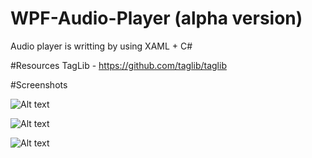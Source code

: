 # WPF-Audio-Player (alpha version)
Audio player is writting by using XAML + C#

#Resources
TagLib - https://github.com/taglib/taglib

#Screenshots

![Alt text](http://storage2.static.itmages.ru/i/16/1111/h_1478895785_9375008_5866dcb729.jpg "Optional title")

![Alt text](http://storage8.static.itmages.ru/i/16/1111/h_1478896598_5242704_4c269865a0.png "Optional title")

![Alt text](http://storage6.static.itmages.ru/i/16/1111/h_1478896897_1702979_39a196e8b9.png "Optional title")

